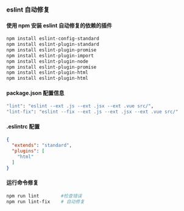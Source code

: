 ### eslint 自动修复

#### 使用 npm 安装 eslint 自动修复的依赖的插件

```bash
npm install eslint-config-standard
npm install eslint-plugin-standard
npm install eslint-plugin-promise
npm install eslint-plugin-import
npm install eslint-plugin-node
npm install eslint-plugin-promise
npm install eslint-plugin-html
npm install eslint-plugin-html
```

#### package.json 配置信息

```bash
"lint": "eslint --ext .js --ext .jsx --ext .vue src/",
"lint-fix": "eslint --fix --ext .js --ext .jsx --ext .vue src/"
```

#### .eslintrc 配置

```json
{
  "extends": "standard",
  "plugins": [
    "html"
  ]
}
```

#### 运行命令修复

```bash
npm run lint        #检查错误
npm run lint-fix    # 自动修复
```
